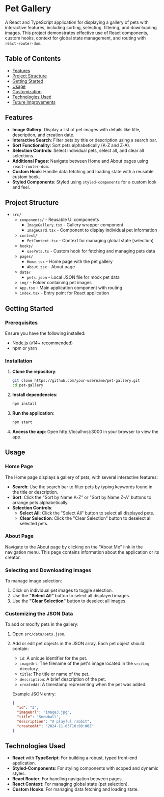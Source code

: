 # Pet Gallery

A React and TypeScript application for displaying a gallery of pets with interactive features, including sorting, selecting, filtering, and downloading images. This project demonstrates effective use of React components, custom hooks, context for global state management, and routing with `react-router-dom`.

## Table of Contents

- [Features](#features)
- [Project Structure](#project-structure)
- [Getting Started](#getting-started)
- [Usage](#usage)
- [Customization](#customization)
- [Technologies Used](#technologies-used)
- [Future Improvements](#future-improvements)

## Features

- **Image Gallery**: Display a list of pet images with details like title, description, and creation date.
- **Interactive Search**: Filter pets by title or description using a search bar.
- **Sort Functionality**: Sort pets alphabetically (A-Z and Z-A).
- **Selection Controls**: Select individual pets, select all, and clear all selections.
- **Additional Pages**: Navigate between Home and About pages using `react-router-dom`.
- **Custom Hook**: Handle data fetching and loading state with a reusable custom hook.
- **Styled Components**: Styled using `styled-components` for a custom look and feel.

## Project Structure

- `src/`
  - `components/` - Reusable UI components
    - `ImageGallery.tsx` - Gallery wrapper component
    - `ImageCard.tsx` - Component to display individual pet information
  - `context/`
    - `PetContext.tsx` - Context for managing global state (selection)
  - `hooks/`
    - `usePets.ts` - Custom hook for fetching and managing pets data
  - `pages/`
    - `Home.tsx` - Home page with the pet gallery
    - `About.tsx` - About page
  - `data/`
    - `pets.json` - Local JSON file for mock pet data
  - `img/` - Folder containing pet images
  - `App.tsx` - Main application component with routing
  - `index.tsx` - Entry point for React application

## Getting Started

### Prerequisites

Ensure you have the following installed:

- Node.js (v14+ recommended)
- npm or yarn

### Installation

1. **Clone the repository**:

   ```bash
   git clone https://github.com/your-username/pet-gallery.git
   cd pet-gallery
   ```

2. **Install dependencies**:

   ```bash
   npm install
   ```

3. **Run the application**:

   ```bash
   npm start
   ```

4. **Access the app**:
   Open http://localhost:3000 in your browser to view the app.

## Usage

### Home Page

The Home page displays a gallery of pets, with several interactive features:

- **Search**: Use the search bar to filter pets by typing keywords found in the title or description.
- **Sort**: Click the "Sort by Name A-Z" or "Sort by Name Z-A" buttons to arrange pets alphabetically.
- **Selection Controls**:
  - **Select All**: Click the "Select All" button to select all displayed pets.
  - **Clear Selection**: Click the "Clear Selection" button to deselect all selected pets.

### About Page

Navigate to the About page by clicking on the "About Me" link in the navigation menu. This page contains information about the application or its creator.

### Selecting and Downloading Images

To manage image selection:

1. Click on individual pet images to toggle selection.
2. Use the **"Select All"** button to select all displayed images.
3. Use the **"Clear Selection"** button to deselect all images.

### Customizing the JSON Data

To add or modify pets in the gallery:

1. Open `src/data/pets.json`.
2. Add or edit pet objects in the JSON array. Each pet object should contain:

   - `id`: A unique identifier for the pet.
   - `imageUrl`: The filename of the pet's image located in the `src/img` directory.
   - `title`: The title or name of the pet.
   - `description`: A brief description of the pet.
   - `createdAt`: A timestamp representing when the pet was added.

   Example JSON entry:

   ```json
   {
     "id": "3",
     "imageUrl": "image3.jpg",
     "title": "Snowball",
     "description": "A playful rabbit",
     "createdAt": "2024-11-03T10:00:00Z"
   }
   ```

## Technologies Used

- **React** with **TypeScript**: For building a robust, typed front-end application.
- **Styled-Components**: For styling components with scoped and dynamic styles.
- **React Router**: For handling navigation between pages.
- **React Context**: For managing global state (pet selection).
- **Custom Hooks**: For managing data fetching and loading state.
